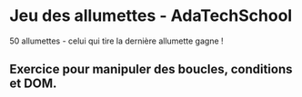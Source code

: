 # Jeu des allumettes - AdaTechSchool
50 allumettes - celui qui tire la dernière allumette gagne !

## Exercice pour manipuler des boucles, conditions et DOM.
